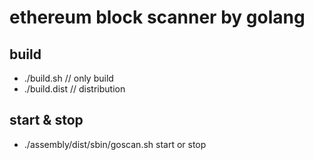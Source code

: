 # ethereum block scanner by golang 

## build
- ./build.sh     // only build
- ./build.dist   // distribution
## start & stop 
- ./assembly/dist/sbin/goscan.sh start or stop
